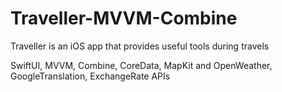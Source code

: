 # Traveller-MVVM-Combine
 Traveller is an iOS app that provides useful tools during travels

SwiftUI, MVVM, Combine, CoreData, MapKit and OpenWeather, GoogleTranslation, ExchangeRate APIs
